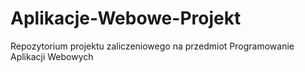 # Aplikacje-Webowe-Projekt
Repozytorium projektu zaliczeniowego na przedmiot Programowanie Aplikacji Webowych
